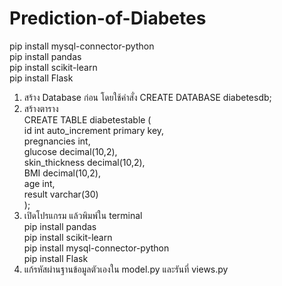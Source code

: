 # Prediction-of-Diabetes

pip install mysql-connector-python <br>
pip install pandas <br>
pip install scikit-learn <br>
pip install Flask <br>

1. สร้าง Database ก่อน โดยใช้คำสั่ง CREATE DATABASE diabetesdb; <br>
2. สร้างตาราง<br>
CREATE TABLE diabetestable ( <br>
  id int auto_increment primary key, <br>
  pregnancies int, <br>
  glucose decimal(10,2),<br>
  skin_thickness decimal(10,2),<br>
  BMI decimal(10,2),<br>
  age int,<br>
  result varchar(30)<br>
);<br>
3. เปิดโปรแกรม แล้วพิมพ์ใน terminal<br>
pip install pandas<br>
pip install scikit-learn<br>
pip install mysql-connector-python<br>
pip install Flask<br>
4. แก้รหัสผ่านฐานข้อมูลตัวเองใน model.py และรันที่ views.py 
